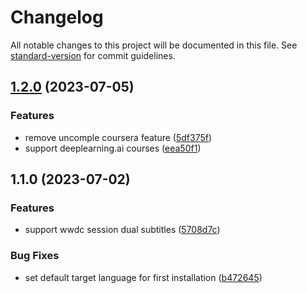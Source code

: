 # Changelog

All notable changes to this project will be documented in this file. See [standard-version](https://github.com/conventional-changelog/standard-version) for commit guidelines.

## [1.2.0](https://github.com/veraposeidon/SubtitleEasy/compare/v1.1.0...v1.2.0) (2023-07-05)

### Features

- remove uncomple coursera feature ([5df375f](https://github.com/veraposeidon/SubtitleEasy/commit/5df375f34a29aa0463a6d80e3871b1d270b13d22))
- support deeplearning.ai courses ([eea50f1](https://github.com/veraposeidon/SubtitleEasy/commit/eea50f1b2efa1cfa996374e021c3ab78d79a2a70))

## 1.1.0 (2023-07-02)

### Features

- support wwdc session dual subtitles ([5708d7c](https://github.com/veraposeidon/SubtitleEasy/commit/5708d7cb3da3cf184005f60ebf0ec8d861f2bf84))

### Bug Fixes

- set default target language for first installation ([b472645](https://github.com/veraposeidon/SubtitleEasy/commit/b47264587a7f116899303c11e7aadbb36e76c047))
